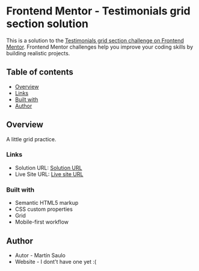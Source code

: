 # Frontend Mentor - Testimonials grid section solution

This is a solution to the [Testimonials grid section challenge on Frontend Mentor](https://www.frontendmentor.io/challenges/testimonials-grid-section-Nnw6J7Un7). Frontend Mentor challenges help you improve your coding skills by building realistic projects. 

## Table of contents

  - [Overview](#overview)
  - [Links](#links)
  - [Built with](#built-with)
  - [Author](#author)



## Overview

A little grid practice.

### Links

- Solution URL: [Solution URL](https://www.frontendmentor.io/solutions/testimonials-card-grid-r1H5ss7mc)
- Live Site URL: [Live site URL](https://testimonialscard-grid.netlify.app/)

### Built with

- Semantic HTML5 markup
- CSS custom properties
- Grid
- Mobile-first workflow

## Author
- Autor - Martín Saulo
- Website - I dont't have one yet :(



